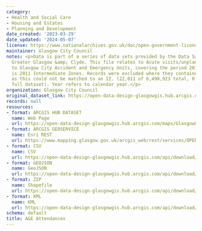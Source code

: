 ```yaml
---
category:
- Health and Social Care
- Housing and Estates
- Planning and Development
date_created: '2023-03-29'
date_updated: '2024-05-07'
license: https://www.nationalarchives.gov.uk/doc/open-government-licence/version/3/
maintainer: Glasgow City Council
notes: <p>Data is part of a series of data sets provided by the Data Safe Haven, NHS
  Greater Glasgow &amp; Clyde. This file relates to Acute visits/unplanned care visits
  to Glasgow City Accident and Emergency Units, covering the period 2015-2019. Geography
  is 2011 Intermediate Zones. Records were excluded where they contained no postcode,
  as this could not be matched to an IZ. (22,011 of 6,490,923 total, 0.34% for the
  full dataset). Year refers to calendar year.</p>
organization: Glasgow City Council
original_dataset_link: https://open-data-design-glasgowgis.hub.arcgis.com/maps/GlasgowGIS::ae-attendances-1
records: null
resources:
- format: ARCGIS HUB DATASET
  name: Web Page
  url: https://open-data-design-glasgowgis.hub.arcgis.com/maps/GlasgowGIS::ae-attendances-1
- format: ARCGIS GEOSERVICE
  name: Esri REST
  url: https://www.mapping.glasgow.gov.uk/arcgis_web/rest/services/OPEN_DATA/A_and_E_Attendances/MapServer/0
- format: CSV
  name: CSV
  url: https://open-data-design-glasgowgis.hub.arcgis.com/api/download/v1/items/ebacc4d26025443fb592f414a46c8365/csv?layers=0
- format: GEOJSON
  name: GeoJSON
  url: https://open-data-design-glasgowgis.hub.arcgis.com/api/download/v1/items/ebacc4d26025443fb592f414a46c8365/geojson?layers=0
- format: ZIP
  name: Shapefile
  url: https://open-data-design-glasgowgis.hub.arcgis.com/api/download/v1/items/ebacc4d26025443fb592f414a46c8365/shapefile?layers=0
- format: KML
  name: KML
  url: https://open-data-design-glasgowgis.hub.arcgis.com/api/download/v1/items/ebacc4d26025443fb592f414a46c8365/kml?layers=0
schema: default
title: A&E Attendances
---
```

